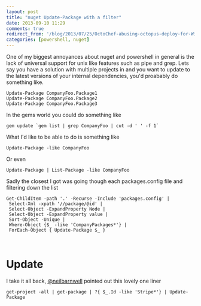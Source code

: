 ```yaml
---
layout: post
title: "nuget Update-Package with a filter"
date: 2013-09-10 11:29
comments: true
redirect_from: '/blog/2013/07/25/OctoChef-abusing-octopus-deploy-for-Windows-Server-Configuration-Management/'
categories: [powershell, nuget]
---
```


One of my biggest annoyances about nuget and powershell in general is the lack of universal support for unix like features such as pipe and grep. 
Lets say you have a solution with multiple projects in and you want to update to the latest versions of your internal dependencies, you'd proabably do something like.

```
Update-Package CompanyFoo.Package1
Update-Package CompanyFoo.Package2
Update-Package CompanyFoo.Package3

```

In the gems world you could do something like

```
gem update `gem list | grep CompanyFoo | cut -d ' ' -f 1`

```

What I'd like to be able to do is something like

```
Update-Package -like CompanyFoo

```
Or even 

```
Update-Package | List-Package -like CompanyFoo
```
Sadly the closest I got was going though each packages.config file and filtering down the list

```
Get-ChildItem -path '.' -Recurse -Include 'packages.config' |
 Select-Xml -xpath '//package/@id' |
 Select-Object -ExpandProperty Node |
 Select-Object -ExpandProperty value |
 Sort-Object -Unique |
 Where-Object {$_ -like 'CompanyPackages*'} |
 ForEach-Object { Update-Package $_ }
     
 
```

Update
======

I take it all back, [@neilbarnwell](https://twitter.com/neilbarnwell) pointed out this lovely one liner

```
get-project -all | get-package | ?{ $_.Id -like 'Stripe*'} | Update-Package

```